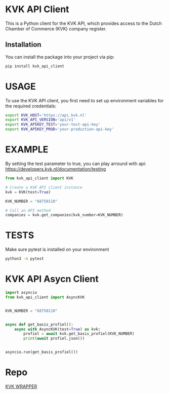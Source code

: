 # KVK API Client

This is a Python client for the KVK API, which provides access to the Dutch Chamber of Commerce (KVK) company register.

## Installation

You can install the package into your project via pip:

```sh
pip install kvk_api_client
```

# USAGE

To use the KVK API client, you first need to set up environment variables for the required credentials:

```sh
export KVK_HOST='https://api.kvk.nl'
export KVK_API_VERSION='api/v1'
export KVK_APIKEY_TEST='your-test-api-key'
export KVK_APIKEY_PROD='your-production-api-key'
```

# EXAMPLE

By setting the test parameter to true, you can play arround with api:
https://developers.kvk.nl/documentation/testing

```python
from kvk_api_client import KVK

# Create a KVK API client instance
kvk = KVK(test=True)

KVK_NUMBER = "68750110"

# Call an API method
companies = kvk.get_companies(kvk_number=KVK_NUMBER)
```

# TESTS

Make sure pytest is installed on your environment

```sh
python3 -m pytest
```

# KVK API Asycn Client

```python
import asyncio
from kvk_api_client import AsyncKVK


KVK_NUMBER = "68750110"


async def get_basis_profiel():
    async with AsyncKVK(test=True) as kvk:
        profiel = await kvk.get_basis_profiel(KVK_NUMBER)
        print(await profiel.json())


asyncio.run(get_basis_profiel())

```

# Repo
[KVK WRAPPER](https://github.com/macukadam/kvk_api_wrapper)
